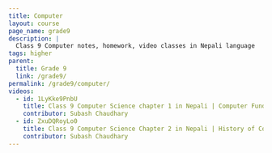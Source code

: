 ```yaml
---
title: Computer
layout: course
page_name: grade9
description: |
  Class 9 Computer notes, homework, video classes in Nepali language
tags: higher
parent:
  title: Grade 9
  link: /grade9/
permalink: /grade9/computer/
videos:
  - id: 1LyKke9PnbU
    title: Class 9 Computer Science chapter 1 in Nepali | Computer Fundamental in Nepali
    contributor: Subash Chaudhary
  - id: ZxuDQRoyLo0
    title: Class 9 Computer Science Chapter 2 in Nepali | History of Computer in Nepali
    contributor: Subash Chaudhary
---
```

